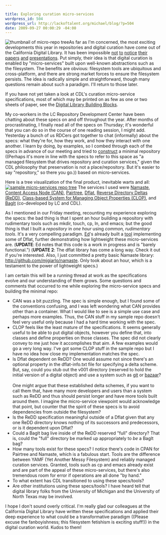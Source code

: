 ```yaml
--- 

title: Exploring curation micro-services
wordpress_id: 504
wordpress_url: http://lackoftalent.org/michael/blog/?p=504
date: 2009-09-27 00:00:29 -04:00
---
```

<img src="http://lackoftalent.org/images/micro_repo_thumb.png" alt="thumbnail of micro-repo tree" style="float: left"/>As far as I'm concerned, the most exciting developments this year in  repositories and digital curation have come out of the California Digital Library.  It has been impossible <a href="http://conferences.library.gatech.edu/or/or09/paper/view/95">not</a> <a href="http://uccsc2009.ucdavis.edu/preso/UCCSC-2009-CDL-PODS-v05.ppt">to</a> <a href="http://www.ijdc.net/index.php/ijdc/article/view/98">notice</a> <a href="https://meeting-reg.com/sunpasig/abstracts.php">their</a> <a href="http://www.digitalpreservation.gov/news/events/ndiipp_meetings/ndiipp09/docs/NDIIPP%20Partner%20Meeting%202009_Breakout%20Session%20Schedule.pdf">papers</a> <a href="http://www.ijdc.net/index.php/ijdc/article/view/108/84">and</a> <a href="http://www.cdlib.org/iPres/confsched.html">presentations</a>.  Put simply, their idea is that digital curation is enabled by "micro-services" built upon well-known abstractions such as the filesystem.  The benefits are obvious: filesystem tools are ubiquitous and cross-platform, and there are strong market forces to ensure the filesystem persists.  The idea is radically simple and straightforward, though many questions remain about such a paradigm.  I'll return to those later. 

If you have not yet taken a look at CDL's curation micro-service specifications, most of which may be printed on as few as one or two sheets of paper, see the <a href="http://www.cdlib.org/inside/diglib/">Digital Library Building Blocks</a>.

My co-workers in the LC Repository Development Center have been chatting about these specs on and off throughout the year.  After months of procrastinating, I finally read all of the specs on Thursday; it's wonderful that you can do so in the course of one reading session, I might add.  Yesterday a bunch of us RDCers got together to chat (informally) about the specs: what they're for, how they work, and how they interact with one another.  I learn by doing, by examples, so I combed through each of the specs in advance of our meeting and tried to <a href="http://twitter.com/mjgiarlo/statuses/4371794936">construct</a> a minimal repository ((Perhaps it's more in line with the specs to refer to this space as "a managed filesystem that drives repository and curation services," given the CDL philosophy that preservation is not a place/repository.  But it's easier to say "repository," so there you go.)) based on micro-services.  
<!--more-->
Here is a tree visualization of the final product, inevitable warts and all: <a href="http://lackoftalent.org/images/micro_repo.png"><img src="http://lackoftalent.org/images/micro_repo.png" alt="sample micro-services repo tree" /></a>  The services I used were <a href="http://www.cdlib.org/inside/diglib/namaste/namastespec.html">Namaste</a>, <a href="http://www.cdlib.org/inside/diglib/can/canspec.pdf">Content Access Node (CAN)</a>, <a href="http://www.cdlib.org/inside/diglib/pairtree/pairtreespec.html">Pairtree</a>, <a href="http://www.cdlib.org/inside/diglib/dflat/dflatspec.pdf">Dflat</a>, <a href="http://www.cdlib.org/inside/diglib/redd/reddspec.html">Reverse Directory Deltas (ReDD)</a>, <a href="http://www.cdlib.org/inside/diglib/clop/clopspec.pdf">Class-based System for Managing Object Properties (CLOP)</a>, and <a href="http://www.digitalpreservation.gov/library/resources/tools/docs/bagitspec.pdf">BagIt</a> (co-developed by LC and CDL).

As I mentioned in our Friday meeting, recounting my experience exploring the specs: the bad thing is that I spent an hour building a repository with rudimentary tools such as mkdir, touch, cp, ln, and emacs; but the good thing is that I built a <em>repository</em> in <em>one hour</em> using <em>common, rudimentary tools</em>.  It's a very compelling paradigm.  <a href="http://inkdroid.org/ehs">Ed</a>'s already built a <a href="http://github.com/edsu/dflat">tool</a> implementing some of Dflat, further demonstrating how lightweight these micro-services are.  (<strong>UPDATE</strong>: Ed notes that this code is a work in progress and is "barely functional.")  (<strong>UPDATE 2</strong>: The dflat library has come a long way.  Check it out if you're interested.  Also, I just committed a pretty basic Namaste library: <a href="http://github.com/mjgiarlo/namaste">http://github.com/mjgiarlo/namaste</a>.  Only took about an hour, which is a testament to the power of lightweight specs.)

I am certain this will be a running thread at work as the specifications evolve and our understanding of them grows.  Some questions and comments that occurred to me while exploring the micro-service specs and building the minimal repo:

<ul>
	<li>CAN was a bit puzzling.  The spec is simple enough, but I found some of the conventions confusing, and I was left wondering what CAN provides other than a container.  What I would like to see is a simple use case and perhaps more examples.  Thus, the CAN stuff in my sample repo doesn't feel very useful only because I had a hard time working with the spec.</li>
	<li>CLOP feels like the least mature of the specifications.  It seems generally useful to be able to put digital objects, however you define that, into classes and define properties on those classes.  The spec did not clearly convey to me just how it accomplishes that aim.  A few examples would go a very long way.  I've got some CLOP stuff in the sample repo but I have no idea how close my implementation matches the spec.</li>
	<li>Is Dflat dependent on ReDD?  One would assume not since there's an optional property in the dflat-info.txt file for specifying a delta scheme.  But, say, could you stub out the v001 directory (reserved to hold the initial version of a digital object) and use a system such as <a href="http://git-scm.com/">git</a> or <a href="http://bazaar-vcs.org/">bazaar</a>?  <br/><br/>One might argue that these established delta schemes, if you want to call them that, have many more developers and users than a system such as ReDD and thus should persist longer and have more tools built around them.  I imagine the micro-service viewpoint would acknowledge that point, but counter that the spirit of these specs is to avoid dependencies from outside the filesystem?</li>
	<li>Is the ReDD specification meaningful outside of a Dflat given that any one ReDD directory knows nothing of its successors and predecessors, or is it dependent upon Dflat?</li>
	<li>Could a BagIt bag live inside of the ReDD reserved "full" directory?  That is, could the "full" directory be marked up appropriately to <em>be</em> a BagIt bag?</li>
	<li>How many tools exist for these specs?  I notice there's code in CPAN for Pairtree and Namaste, which is a fabulous start.  Tools are the difference between YAMF (Yet Another Messy Filesystem) and reliably managed curation services.  Granted, tools such as cp and emacs already exist and are part of the appeal of these micro-services, but there's also tremendous room for error if operations are all done "by hand."</li>
	<li>To what extent has CDL transitioned to using these specs/tools?</li>
        <li>Are other institutions using these specs/tools?  I have heard tell that digital library folks from the University of Michigan and the University of North Texas may be involved.</li>
</ul>

I hope I don't sound overly critical.  I'm really glad our colleagues at the California Digital Library have written these specifications and applied their deep experience to what could be a transformative paradigm ((Please excuse the fanboyishness; this filesystem fetishism is exciting stuff!)) in the digital curation world.  Kudos to them!
